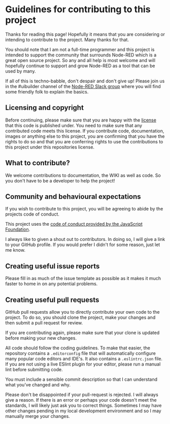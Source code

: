 # Guidelines for contributing to this project

Thanks for reading this page! Hopefully it means that you are considering or intending to contribute to the project. Many thanks for that.

You should note that I am not a full-time programmer and this project is intended to support the community that surrounds Node-RED which is a great open source project. So any and all help is most welcome and will hopefully continue to support and grow Node-RED as a tool that can be used by many.

If all of this is techno-babble, don't despair and don't give up! Please join us in the #uibuilder channel of the [Node-RED Slack group](https://nodered.org/slack/) where you will find some friendly folk to explain the basics.

## Licensing and copyright

Before continuing, please make sure that you are happy with the [license](../LICENSE) that this code is published under. You need to make sure that any contributed code meets this license. If you contribute code, documentation, images or anything else to this project, you are confirming that you have the rights to do so and that you are conferring rights to use the contributions to this project under this repositories license.

## What to contribute?

We welcome contributions to documentation, the WIKI as well as code. So you don't have to be a developer to help the project!

## Community and behavioural expectations

If you wish to contribute to this project, you will be agreeing to abide by the projects code of conduct.

This project uses the [code of conduct provided by the JavaScript Foundation](https://js.foundation/community/code-of-conduct).

I always like to given a shout out to contributors. In doing so, I will give a link to your GitHub profile. If you would prefer I didn't for some reason, just let me know.

## Creating useful issue reports

Please fill in as much of the issue template as possible as it makes it much faster to home in on any potential problems.

## Creating useful pull requests

GitHub pull requests allow you to directly contribute your own code to the project. To do so, you should clone the project, make your changes and then submit a pull request for review.

If you are contributing again, please make sure that your clone is updated before making your new changes.

All code should follow the coding guidelines. To make that easier, the repository contains a `.editorconfig` file that will automatically configure many popular code editors and IDE's. It also contains a `.eslintrc.json` file. If you are not using a live ESlint plugin for your editor, please run a manual lint before submitting code.

You must include a sensible commit description so that I can understand what you've changed and why.

Please don't be disappointed if your pull-request is rejected. I will always give a reason. If there is an error or perhaps your code doesn't meet the standards, I will likely just ask you to correct things. Sometimes I may have other changes pending in my local development environment and so I may manually merge your changes.

